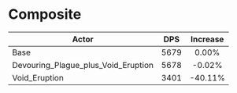 # Composite
| Actor | DPS | Increase |
|---|:---:|:---:|
|Base|5679|0.00%|
|Devouring_Plague_plus_Void_Eruption|5678|-0.02%|
|Void_Eruption|3401|-40.11%|

